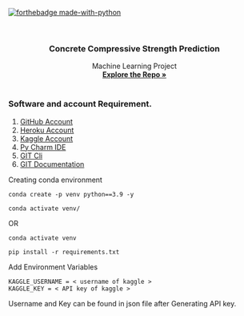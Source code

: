 <div id="top"></div>

[![forthebadge made-with-python](http://ForTheBadge.com/images/badges/made-with-python.svg)](https://www.python.org/)

<!-- PROJECT LOGO -->
<br />
<div align="center">

<h3 align="center">Concrete Compressive Strength Prediction</h3>

  <p align="center">
    Machine Learning Project
    <br />
    <a href="https://github.com/Mayankgaj/concrete_compressive_strength_prediction"><strong>Explore the Repo »</strong></a>
    <br />
    <br />
  </p>
</div>

### Software and account Requirement.

1. [GitHub Account](https://github.com)
2. [Heroku Account](https://dashboard.heroku.com/login)
3. [Kaggle Account](https://www.kaggle.com/)
4. [Py Charm IDE](https://www.jetbrains.com/pycharm/download/)
5. [GIT Cli](https://git-scm.com/downloads)
6. [GIT Documentation](https://git-scm.com/docs/gittutorial)


Creating conda environment
```
conda create -p venv python==3.9 -y
```
```
conda activate venv/
```
OR 
```
conda activate venv
```

```
pip install -r requirements.txt
```

Add Environment Variables
```
KAGGLE_USERNAME = < username of kaggle >
KAGGLE_KEY = < API key of kaggle >
```
Username and Key can be found in json file after Generating API key.
